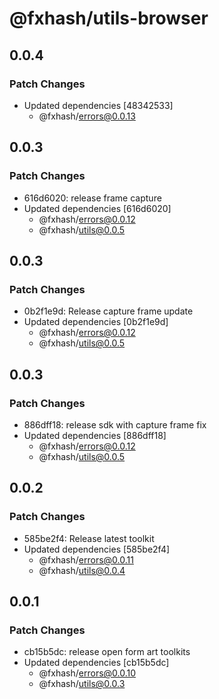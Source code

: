 # @fxhash/utils-browser

## 0.0.4

### Patch Changes

- Updated dependencies [48342533]
  - @fxhash/errors@0.0.13

## 0.0.3

### Patch Changes

- 616d6020: release frame capture
- Updated dependencies [616d6020]
  - @fxhash/errors@0.0.12
  - @fxhash/utils@0.0.5

## 0.0.3

### Patch Changes

- 0b2f1e9d: Release capture frame update
- Updated dependencies [0b2f1e9d]
  - @fxhash/errors@0.0.12
  - @fxhash/utils@0.0.5

## 0.0.3

### Patch Changes

- 886dff18: release sdk with capture frame fix
- Updated dependencies [886dff18]
  - @fxhash/errors@0.0.12
  - @fxhash/utils@0.0.5

## 0.0.2

### Patch Changes

- 585be2f4: Release latest toolkit
- Updated dependencies [585be2f4]
  - @fxhash/errors@0.0.11
  - @fxhash/utils@0.0.4

## 0.0.1

### Patch Changes

- cb15b5dc: release open form art toolkits
- Updated dependencies [cb15b5dc]
  - @fxhash/errors@0.0.10
  - @fxhash/utils@0.0.3
